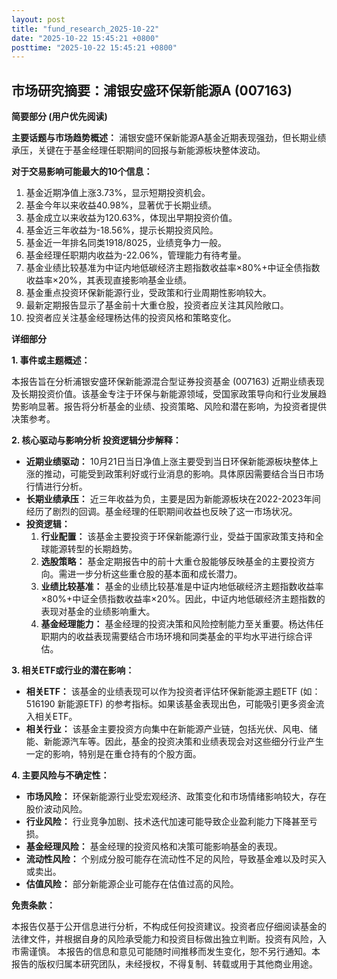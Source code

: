 ```yaml
---
layout: post
title: "fund_research_2025-10-22"
date: "2025-10-22 15:45:21 +0800"
posttime: "2025-10-22 15:45:21 +0800"
---
```


## 市场研究摘要：浦银安盛环保新能源A (007163)

**简要部分 (用户优先阅读)**

**主要话题与市场趋势概述：** 浦银安盛环保新能源A基金近期表现强劲，但长期业绩承压，关键在于基金经理任职期间的回报与新能源板块整体波动。

**对于交易影响可能最大的10个信息：**

1.  基金近期净值上涨3.73%，显示短期投资机会。
2.  基金今年以来收益40.98%，显著优于长期业绩。
3.  基金成立以来收益为120.63%，体现出早期投资价值。
4.  基金近三年收益为-18.56%，提示长期投资风险。
5.  基金近一年排名同类1918/8025，业绩竞争力一般。
6.  基金经理任职期内收益为-22.06%，管理能力有待考量。
7.  基金业绩比较基准为中证内地低碳经济主题指数收益率×80%+中证全债指数收益率×20%，其表现直接影响基金业绩。
8.  基金重点投资环保新能源行业，受政策和行业周期性影响较大。
9.  最新定期报告显示了基金前十大重仓股，投资者应关注其风险敞口。
10. 投资者应关注基金经理杨达伟的投资风格和策略变化。

**详细部分**

**1. 事件或主题概述：**

本报告旨在分析浦银安盛环保新能源混合型证券投资基金 (007163) 近期业绩表现及长期投资价值。该基金专注于环保与新能源领域，受国家政策导向和行业发展趋势影响显著。报告将分析基金的业绩、投资策略、风险和潜在影响，为投资者提供决策参考。

**2. 核心驱动与影响分析 投资逻辑分步解释：**

*   **近期业绩驱动：** 10月21日当日净值上涨主要受到当日环保新能源板块整体上涨的推动，可能受到政策利好或行业消息的影响。具体原因需要结合当日市场行情进行分析。
*   **长期业绩承压：** 近三年收益为负，主要是因为新能源板块在2022-2023年间经历了剧烈的回调。基金经理的任职期间收益也反映了这一市场状况。
*   **投资逻辑：**
    1.  **行业配置：** 该基金主要投资于环保新能源行业，受益于国家政策支持和全球能源转型的长期趋势。
    2.  **选股策略：** 基金定期报告中的前十大重仓股能够反映基金的主要投资方向。需进一步分析这些重仓股的基本面和成长潜力。
    3.  **业绩比较基准：** 基金的业绩比较基准是中证内地低碳经济主题指数收益率×80%+中证全债指数收益率×20%。因此，中证内地低碳经济主题指数的表现对基金的业绩影响重大。
    4.  **基金经理能力：** 基金经理的投资决策和风险控制能力至关重要。杨达伟任职期内的收益表现需要结合市场环境和同类基金的平均水平进行综合评估。

**3. 相关ETF或行业的潜在影响：**

*   **相关ETF：** 该基金的业绩表现可以作为投资者评估环保新能源主题ETF (如：516190 新能源ETF) 的参考指标。如果该基金表现出色，可能吸引更多资金流入相关ETF。
*   **相关行业：** 该基金主要投资方向集中在新能源产业链，包括光伏、风电、储能、新能源汽车等。因此，基金的投资决策和业绩表现会对这些细分行业产生一定的影响，特别是在重仓持有的个股方面。

**4. 主要风险与不确定性：**

*   **市场风险：** 环保新能源行业受宏观经济、政策变化和市场情绪影响较大，存在股价波动风险。
*   **行业风险：** 行业竞争加剧、技术迭代加速可能导致企业盈利能力下降甚至亏损。
*   **基金经理风险：** 基金经理的投资风格和决策可能影响基金的表现。
*   **流动性风险：** 个别成分股可能存在流动性不足的风险，导致基金难以及时买入或卖出。
*   **估值风险：** 部分新能源企业可能存在估值过高的风险。

**免责条款：**

本报告仅基于公开信息进行分析，不构成任何投资建议。投资者应仔细阅读基金的法律文件，并根据自身的风险承受能力和投资目标做出独立判断。投资有风险，入市需谨慎。 本报告的信息和意见可能随时间推移而发生变化，恕不另行通知。本报告的版权归属本研究团队，未经授权，不得复制、转载或用于其他商业用途。